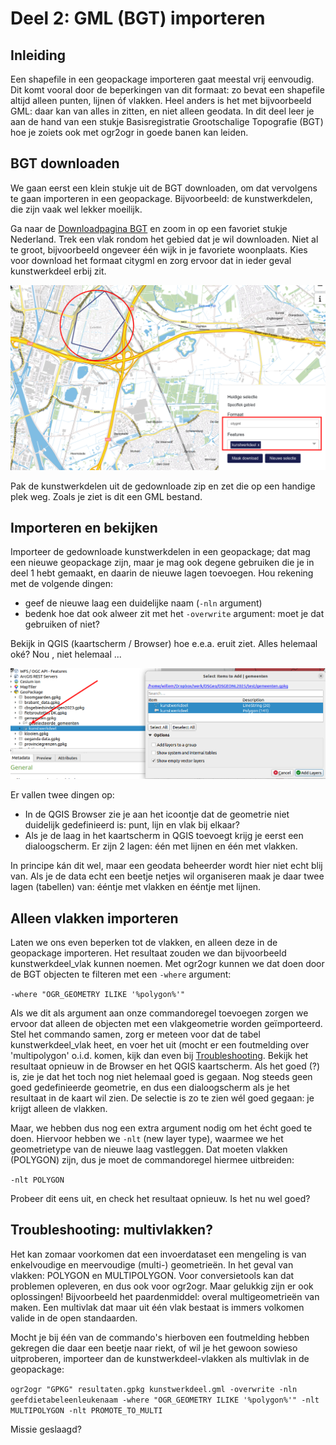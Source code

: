 # Deel 2: GML (BGT) importeren

## Inleiding
Een shapefile in een geopackage importeren gaat meestal vrij eenvoudig. Dit komt vooral door de beperkingen van dit formaat: zo bevat een shapefile altijd alleen punten, lijnen óf vlakken. Heel anders is het met bijvoorbeeld GML: daar kan van alles in zitten, en niet alleen geodata. In dit deel leer je aan de hand van een stukje Basisregistratie Grootschalige Topografie (BGT) hoe je zoiets ook met ogr2ogr in goede banen kan leiden.

## BGT downloaden
We gaan eerst een klein stukje uit de BGT downloaden, om dat vervolgens te gaan importeren in een geopackage. Bijvoorbeeld: de kunstwerkdelen, die zijn vaak wel lekker moeilijk. 

Ga naar de [Downloadpagina BGT](https://app.pdok.nl/lv/bgt/download-viewer/) en zoom in op een favoriet stukje Nederland. Trek een vlak rondom het gebied dat je wil downloaden. Niet al te groot, bijvoorbeeld ongeveer één wijk in je favoriete woonplaats. Kies voor download het formaat citygml en zorg ervoor dat in ieder geval kunstwerkdeel erbij zit. 

![BGT download](images/bgt_download_selectie.png)

Pak de kunstwerkdelen uit de gedownloade zip en zet die op een handige plek weg. Zoals je ziet is dit een GML bestand. 

## Importeren en bekijken
Importeer de gedownloade kunstwerkdelen in een geopackage; dat mag een nieuwe geopackage zijn, maar je mag ook degene gebruiken die je in deel 1 hebt gemaakt, en daarin de nieuwe lagen toevoegen. Hou rekening met de volgende dingen:

* geef de nieuwe laag een duidelijke naam (`-nln` argument)
* bedenk hoe dat ook alweer zit met het `-overwrite` argument: moet je dat gebruiken of niet?

Bekijk in QGIS (kaartscherm / Browser) hoe e.e.a. eruit ziet. Alles helemaal oké? Nou , niet helemaal ...

![kunstwerkdeel poging 1](images/kunstwerkdeel_ongedefinieerd.png)

Er vallen twee dingen op:

* In de QGIS Browser zie je aan het icoontje dat de geometrie niet duidelijk gedefinieerd is: punt, lijn en vlak bij elkaar?
* Als je de laag in het kaartscherm in QGIS toevoegt krijg je eerst een dialoogscherm. Er zijn 2 lagen: één met lijnen en één met vlakken.

In principe kán dit wel, maar een geodata beheerder wordt hier niet echt blij van. Als je de data echt een beetje netjes wil organiseren maak je daar twee lagen (tabellen) van: ééntje met vlakken en ééntje met lijnen. 

## Alleen vlakken importeren
Laten we ons even beperken tot de vlakken, en alleen deze in de geopackage importeren. Het resultaat zouden we dan bijvoorbeeld kunstwerkdeel_vlak kunnen noemen. Met ogr2ogr kunnen we dat doen door de BGT objecten te filteren met een `-where` argument: 

`-where "OGR_GEOMETRY ILIKE '%polygon%'"`

Als we dit als argument aan onze commandoregel toevoegen zorgen we ervoor dat alleen de objecten met een vlakgeometrie worden geïmporteerd. Stel het commando samen, zorg er meteen voor dat de tabel kunstwerkdeel_vlak heet, en voer het uit (mocht er een foutmelding over 'multipolygon' o.i.d. komen, kijk dan even bij [Troubleshooting](#Troubleshooting). Bekijk het resultaat opnieuw in de Browser en het QGIS kaartscherm. Als het goed (?) is, zie je dat het toch nog niet helemaal goed is gegaan. Nog steeds geen goed gedefinieerde geometrie, en dus een dialoogscherm als je het resultaat in de kaart wil zien. De selectie is zo te zien wél goed gegaan: je krijgt alleen de vlakken.

Maar, we hebben dus nog een extra argument nodig om het écht goed te doen. Hiervoor hebben we `-nlt` (new layer type), waarmee we het geometrietype van de nieuwe laag vastleggen. Dat moeten vlakken (POLYGON) zijn, dus je moet de commandoregel hiermee uitbreiden:

`-nlt POLYGON`

Probeer dit eens uit, en check het resultaat opnieuw. Is het nu wel goed? 

<a id="Troubleshooting"></a>
## Troubleshooting: multivlakken?
Het kan zomaar voorkomen dat een invoerdataset een mengeling is van enkelvoudige en meervoudige (multi-) geometrieën. In het geval van vlakken: POLYGON en MULTIPOLYGON. Voor conversietools kan dat problemen opleveren, en dus ook voor ogr2ogr. Maar gelukkig zijn er ook oplossingen! Bijvoorbeeld het paardenmiddel: overal multigeometrieën van maken. Een multivlak dat maar uit één vlak bestaat is immers volkomen valide in de open standaarden. 

Mocht je bij één van de commando's hierboven een foutmelding hebben gekregen die daar een beetje naar riekt, of wil je het gewoon sowieso uitproberen, importeer dan de kunstwerkdeel-vlakken als multivlak in de geopackage:

`ogr2ogr "GPKG" resultaten.gpkg kunstwerkdeel.gml -overwrite -nln geefdietabeleenleukenaam -where "OGR_GEOMETRY ILIKE '%polygon%'" -nlt MULTIPOLYGON -nlt PROMOTE_TO_MULTI`

Missie geslaagd?
